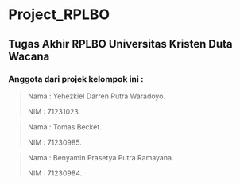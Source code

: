 # Project_RPLBO

## Tugas Akhir RPLBO Universitas Kristen Duta Wacana

### Anggota dari projek kelompok ini :

> Nama : Yehezkiel Darren Putra Waradoyo.
>
> NIM : 71231023.

> Nama : Tomas Becket.
>
> NIM : 71230985.

> Nama : Benyamin Prasetya Putra Ramayana.
>
> NIM : 71230984.
